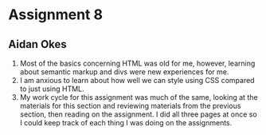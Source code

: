 # Assignment 8
## Aidan Okes
1. Most of the basics concerning HTML was old for me, however, learning about semantic markup and divs were new experiences for me.
2. I am anxious to learn about how well we can style using CSS compared to just using HTML.
3. My work cycle for this assignment was much of the same, looking at the materials for this section and reviewing materials from the previous section, then reading on the assignment.  I did all three pages at once so I could keep track of each thing I was doing on the assignments.
